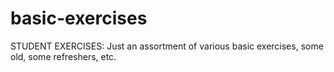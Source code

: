 # basic-exercises
STUDENT EXERCISES: Just an assortment of various basic exercises, some old, some refreshers, etc.
